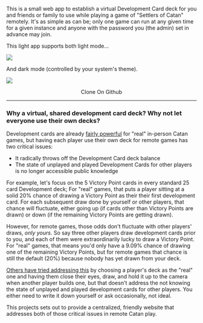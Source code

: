 This is a small web app to establish a virtual Development Card deck for you and friends or family to use while playing a game of "Settlers of Catan" remotely. It's as simple as can be; only one game can run at any given time for a given instance and anyone with the password you (the admin) set in advance may join.

This light app supports both light mode...

<div class="inline">
    <picture>
        <source type="image/webp" srcset="{{ site.dropbox }}/projects/code/development-card-simulator/light-screenshot.webp">
        <img type="image/png" src="{{ site.dropbox }}/projects/code/development-card-simulator/light-screenshot.png">
    </picture>
</div>

And dark mode (controlled by your system's theme).

<div class="inline">
    <picture>
        <source type="image/webp" srcset="{{ site.dropbox }}/projects/code/development-card-simulator/dark-screenshot.webp">
        <img type="image/png" src="{{ site.dropbox }}/projects/code/development-card-simulator/dark-screenshot.png">
    </picture>
</div>

<p style="text-align:center;">
    <a href="https://github.com/barrowclift/development-card-simulator" style="padding-left:2em;padding-right:2em;text-align:left;width:auto;text-decoration:none;" class="button">Clone On Github</a>
</p>

-----

### Why a virtual, shared development card deck? Why not let everyone use their own decks?

Development cards are already [fairly powerful](https://boardgamegeek.com/thread/151481/he-who-has-development-cards-wins) for "real" in-person Catan games, but having each player use their own deck for remote games has two critical issues:

* It radically throws off the Development Card deck balance
* The state of unplayed and played Development Cards for other players is no longer accessible public knowledge

For example, let's focus on the 5 Victory Point cards in every standard 25 card Development deck; For "real" games, that puts a player sitting at a solid 20% chance of drawing a Victory Point as their their first development card. For each subsequent draw done by yourself or other players, that chance will fluctuate, either going up (if cards other than Victory Points are drawn) or down (if the remaining Victory Points are getting drawn).

However, for remote games, those odds don't fluctuate with other players' draws, *only yours*. So say three other players draw development cards prior to you, and each of them were extraordinarily lucky to draw a Victory Point. For "real" games, that means you'd only have a 9.09% chance of drawing one of the remaining Victory Points, but for remote games that chance is still the default (20%) because nobody has yet drawn from your deck.

[Others have tried addressing this](https://www.reddit.com/r/Catan/comments/l9571v/remote_play/glg93wk/) by choosing a player's deck as the "real" one and having them close their eyes, draw, and hold it up to the camera when another player builds one, but that doesn't address the not knowing the state of unplayed and played development cards for other players. You either need to write it down yourself or ask occasionally, not ideal.

This projects sets out to provide a centralized, friendly website that addresses both of those critical issues in remote Catan play.